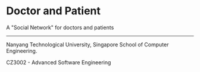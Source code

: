 # Doctor and Patient
A "Social Network" for doctors and patients

__________________________________
Nanyang Technological University, Singapore
School of Computer Engineering.

CZ3002 - Advanced Software Engineering
